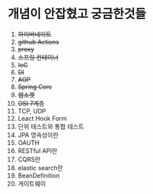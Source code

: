 # 개념이 안잡혔고 궁금한것들

1. ~~하이버네이트~~
2. ~~github Actions~~
3. ~~proxy~~
4. ~~스프링 컨테이너~~
5. ~~IoC~~
6. ~~DI~~
7. ~~AOP~~
8. ~~Spring Core~~
9. ~~웹소켓~~
10. ~~OSI 7계층~~
11. TCP, UDP
12. Leact Hook Form
13. 단위 테스트와 통합 테스트
14. JPA 영속성이란
15. OAUTH
16. RESTful API란
17. CQRS란
18. elastic search란
19. BeanDefinition
20. 게이트웨이
